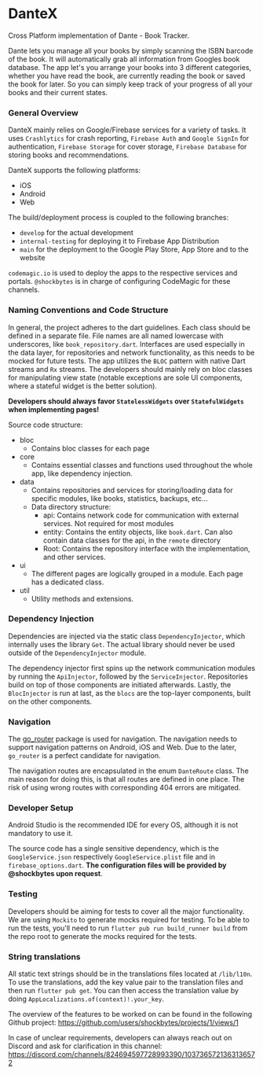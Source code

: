 # DanteX

Cross Platform implementation of Dante - Book Tracker.

Dante lets you manage all your books by simply scanning the ISBN barcode of the book.
It will automatically grab all information from Googles book database. The app let's you arrange
your books into 3 different categories, whether you have read the book, are currently reading the
book or saved the book for later. So you can simply keep track of your progress of all your books
and their current states.

### General Overview

DanteX mainly relies on Google/Firebase services for a variety of tasks. It uses `Crashlytics`
for crash reporting, `Firebase Auth` and `Google SignIn` for authentication, `Firebase Storage` for
cover storage, `Firebase Database` for storing books and recommendations.

DanteX supports the following platforms:

- iOS
- Android
- Web

The build/deployment process is coupled to the following branches:

- `develop` for the actual development
- `internal-testing` for deploying it to Firebase App Distribution
- `main` for the deployment to the Google Play Store, App Store and to the website

`codemagic.io` is used to deploy the apps to the respective services and portals. `@shockbytes` is
in charge of configuring CodeMagic for these channels.

### Naming Conventions and Code Structure

In general, the project adheres to the dart guidelines. Each class should be defined in a separate
file. File names are all named lowercase with underscores, like `book_repository.dart`. Interfaces
are used especially in the data layer, for repositories and network functionality, as this needs
to be mocked for future tests. The app utilizes the `BLOC` pattern with native Dart streams and
`Rx` streams. The developers should mainly rely on bloc classes for manipulating view state
(notable exceptions are sole UI components, where a stateful widget is the better solution).

**Developers should always favor `StatelessWidgets` over `StatefulWidgets` when implementing pages!**

Source code structure:

- bloc
  - Contains bloc classes for each page
- core
  - Contains essential classes and functions used throughout the whole app, like dependency injection.
- data
  - Contains repositories and services for storing/loading data for specific modules, like books, statistics, backups, etc...
  - Data directory structure:
    - api: Contains network code for communication with external services. Not required for most modules
    - entity: Contains the entity objects, like `book.dart`. Can also contain data classes for the api, in the `remote` directory
    - Root: Contains the repository interface with the implementation, and other services.
- ui
  - The different pages are logically grouped in a module. Each page has a dedicated class.
- util
  - Utility methods and extensions.

### Dependency Injection

Dependencies are injected via the static class `DependencyInjector`, which internally uses the
library `Get`. The actual library should never be used outside of the `DependencyInjector` module.

The dependency injector first spins up the network communication modules by running the
`ApiInjector`, followed by the `ServiceInjector`. Repositories build on top of those components
are initiated afterwards. Lastly, the `BlocInjector` is run at last, as the `blocs` are the top-layer
components, built on the other components.

### Navigation

The [go_router](https://pub.dev/packages/go_router) package is used for navigation. The navigation
needs to support navigation patterns on Android, iOS and Web. Due to the later, `go_router` is a
perfect candidate for navigation.

The navigation routes are encapsulated in the enum `DanteRoute` class. The main reason for doing 
this, is that all routes are defined in one place. The risk of using wrong routes with 
corresponding 404 errors are mitigated.

### Developer Setup

Android Studio is the recommended IDE for every OS, although it is not mandatory to use it.

The source code has a single sensitive dependency, which is the `GoogleService.json` respectively
`GoogleService.plist` file and in `firebase_options.dart`.
**The configuration files will be provided by @shockbytes upon request**.

### Testing

Developers should be aiming for tests to cover all the major functionality. We are using `Mockito` to
generate mocks required for testing. To be able to run the tests, you'll need to run
`flutter pub run build_runner build` from the repo root to generate the mocks required for the tests.

### String translations

All static text strings should be in the translations files located at `/lib/l10n`.
To use the translations, add the key value pair to the translation files and then run `flutter pub get`.
You can then access the translation value by doing `AppLocalizations.of(context)!.your_key`.

The overview of the features to be worked on can be found in the following Github project:
https://github.com/users/shockbytes/projects/1/views/1

In case of unclear requirements, developers can always reach out on Discord and ask for
clarification in this channel:
https://discord.com/channels/824694597728993390/1037365721363136572
